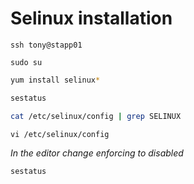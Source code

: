 # Selinux installation
```
ssh tony@stapp01
```
```
sudo su
```
```bash
yum install selinux*
```
```bash
sestatus
```
```bash
cat /etc/selinux/config | grep SELINUX
```
```
vi /etc/selinux/config
```
*In the editor change enforcing to disabled*
```bash
sestatus
```
